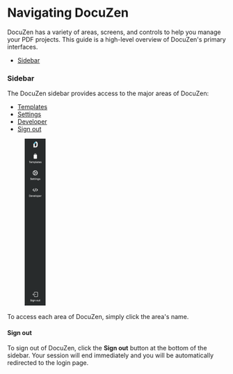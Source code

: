 # Navigating DocuZen

DocuZen has a variety of areas, screens, and controls to help you manage your PDF projects. This guide is a high-level overview of DocuZen's primary interfaces.

* [Sidebar](navigating-docuzen.md#sidebar)

### Sidebar

The DocuZen sidebar provides access to the major areas of DocuZen:

* [Templates](creating-your-first-template.md)
* [Settings](managing-your-account.md)
* [Developer](creating-an-api-key.md)
* [Sign out](navigating-docuzen.md#sign-out)

<div align="left">

<figure><img src="../.gitbook/assets/Screenshot 2023-08-08 at 20.42.33.png" alt="A screenshot of the DocuZen sidebar with nothing selected" width="48"><figcaption></figcaption></figure>

</div>

To access each area of DocuZen, simply click the area's name.&#x20;

#### Sign out

To sign out of DocuZen, click the **Sign out** button at the bottom of the sidebar. Your session will end immediately and you will be automatically redirected to the login page.
